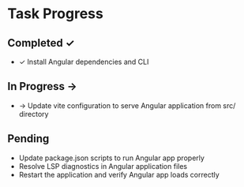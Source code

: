# Task Progress

## Completed ✓
- ✓ Install Angular dependencies and CLI

## In Progress →
- → Update vite configuration to serve Angular application from src/ directory

## Pending
- Update package.json scripts to run Angular app properly
- Resolve LSP diagnostics in Angular application files
- Restart the application and verify Angular app loads correctly